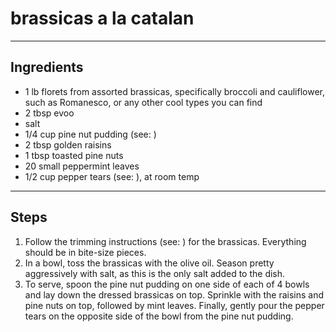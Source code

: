 # brassicas a la catalan

---

## Ingredients

* 1 lb florets from assorted brassicas, specifically broccoli and cauliflower, such as Romanesco, or any other cool types you can find
* 2 tbsp evoo
* salt
* 1/4 cup pine nut pudding (see: )
* 2 tbsp golden raisins
* 1 tbsp toasted pine nuts
* 20 small peppermint leaves
* 1/2 cup pepper tears (see: ), at room temp

---

## Steps

1.  Follow the trimming instructions (see: ) for the brassicas. Everything should be in bite-size pieces.
2.  In a bowl, toss the brassicas with the olive oil. Season pretty aggressively with salt, as this is the only salt added to the dish.
3.  To serve, spoon the pine nut pudding on one side of each of 4 bowls and lay down the dressed brassicas on top. Sprinkle with the raisins and pine nuts on top, followed by mint leaves. Finally, gently pour the pepper tears on the opposite side of the bowl from the pine nut pudding.